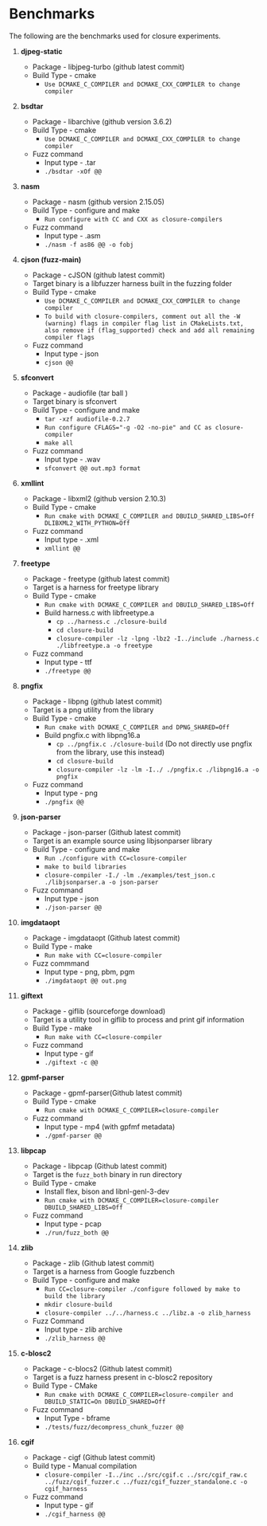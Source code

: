 # Benchmarks

The following are the benchmarks used for closure experiments.

1. **djpeg-static**
    - Package - libjpeg-turbo (github latest commit)
    - Build Type - cmake
        - `Use DCMAKE_C_COMPILER and DCMAKE_CXX_COMPILER to change compiler`

2. **bsdtar**
    - Package - libarchive (github version 3.6.2)
    - Build Type - cmake 
        - `Use DCMAKE_C_COMPILER and DCMAKE_CXX_COMPILER to change compiler`
    - Fuzz command
        - Input type - .tar
        - `./bsdtar -xOf @@`

3. **nasm**
    - Package - nasm (github version 2.15.05)
    - Build Type - configure and make 
        - `Run configure with CC and CXX as closure-compilers`
    - Fuzz command
        - Input type - .asm
        - `./nasm -f as86 @@ -o fobj`

4. **cjson (fuzz-main)**
    - Package - cJSON (github latest commit)
    - Target binary is a libfuzzer harness built in the fuzzing folder
    - Build Type - cmake
        - `Use DCMAKE_C_COMPILER and DCMAKE_CXX_COMPILER to change compiler`
        - `To build with closure-compilers, comment out all the -W (warning) flags in compiler flag list
        in CMakeLists.txt, also remove if (flag_supported) check and add all remaining compiler flags`
    - Fuzz command
        - Input type - json
        - `cjson @@`


5. **sfconvert**
    - Package - audiofile (tar ball )
    - Target binary is sfconvert
    - Build Type - configure and make
        - `tar -xzf audiofile-0.2.7`
        - `Run configure CFLAGS="-g -O2 -no-pie" and CC as closure-compiler`
        - `make all`
    - Fuzz command
        - Input type - .wav
        - `sfconvert @@ out.mp3 format`

6. **xmllint**
    - Package - libxml2 (github version 2.10.3)
    - Build Type - cmake
        - `Run cmake with DCMAKE_C_COMPILER and DBUILD_SHARED_LIBS=Off DLIBXML2_WITH_PYTHON=Off`
    - Fuzz command 
        - Input type - .xml
        - `xmllint @@`

7. **freetype**
    - Package - freetype (github latest commit)
    - Target is a harness for freetype library
    - Build Type - cmake
        - `Run cmake with DCMAKE_C_COMPILER and DBUILD_SHARED_LIBS=Off`
        - Build harness.c with libfreetype.a
            - `cp ../harness.c ./closure-build`
            - `cd closure-build`
            - `closure-compiler -lz -lpng -lbz2 -I../include ./harness.c ./libfreetype.a -o freetype`
    - Fuzz command
        - Input type - ttf
        - `./freetype @@`

8. **pngfix**
    - Package - libpng (github latest commit)
    - Target is a png utility from the library
    - Build Type - cmake
        - `Run cmake with DCMAKE_C_COMPILER and DPNG_SHARED=Off`
        - Build pngfix.c with libpng16.a
            - `cp ../pngfix.c ./closure-build` (Do not directly use pngfix from the library, use this instead)
            - `cd closure-build`
            - `closure-compiler -lz -lm -I../ ./pngfix.c ./libpng16.a -o pngfix`
    - Fuzz command
        - Input type - png
        - `./pngfix @@`

9. **json-parser**
    - Package - json-parser (Github latest commit)
    - Target is an example source using libjsonparser library
    - Build Type - configure and make
        - `Run ./configure with CC=closure-compiler`
        - `make to build libraries`
        - `closure-compiler -I./ -lm ./examples/test_json.c ./libjsonparser.a -o json-parser`
    - Fuzz command
        - Input type - json
        - `./json-parser @@`

10. **imgdataopt**
    - Package - imgdataopt (Github latest commit)
    - Build Type - make
        - `Run make with CC=closure-compiler`
    - Fuzz commmand
        - Input type - png, pbm, pgm
        - `./imgdataopt @@ out.png`

11. **giftext**
    - Package - giflib (sourceforge download)
    - Target is a utility tool in giflib to process and print gif information
    - Build Type - make
        - `Run make with CC=closure-compiler`
    - Fuzz command
        - Input type - gif
        - `./giftext -c @@`

12. **gpmf-parser**
    - Package - gpmf-parser(Github latest commit)
    - Build Type - cmake
        - `Run cmake with DCMAKE_C_COMPILER=closure-compiler`
    - Fuzz command
        - Input type - mp4 (with gpfmf metadata)
        - `./gpmf-parser @@`

13. **libpcap**
    - Package - libpcap (Github latest commit)
    - Target is the `fuzz_both` binary in run directory
    - Build Type - cmake
        - Install flex, bison and libnl-genl-3-dev
        - `Run cmake with DCMAKE_C_COMPILER=closure-compiler DBUILD_SHARED_LIBS=Off`
    - Fuzz command
        - Input type - pcap
        - `./run/fuzz_both @@`

14. **zlib**
    - Package - zlib (Github latest commit)
    - Target is a harness from Google fuzzbench
    - Build Type - configure and make
        - `Run CC=closure-compiler ./configure followed by make to build the library`
        - `mkdir closure-build`
        - `closure-compiler ../../harness.c ../libz.a -o zlib_harness`
    - Fuzz Command
        - Input type - zlib archive
        - `./zlib_harness @@`

15. **c-blosc2**
    - Package - c-blocs2 (Github latest commit)
    - Target is a fuzz harness present in c-blosc2 repository
    - Build Type - CMake
        - `Run cmake with DCMAKE_C_COMPILER=closure-compiler and DBUILD_STATIC=On DBUILD_SHARED=Off`
    - Fuzz command
        - Input Type - bframe
        - `./tests/fuzz/decompress_chunk_fuzzer @@`

16. **cgif**
    - Package - cigf (Github latest commit)
    - Build type - Manual compilation
        - `closure-compiler -I../inc ../src/cgif.c ../src/cgif_raw.c ../fuzz/cgif_fuzzer.c ../fuzz/cgif_fuzzer_standalone.c -o cgif_harness`
    - Fuzz command
        - Input type - gif
        - `./cgif_harness @@`
